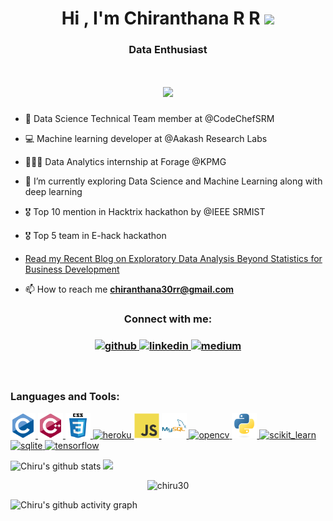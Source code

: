 <h1 align="center">Hi , I'm Chiranthana R R <img src="https://media.tenor.com/images/99956fb60812b668308dd99373102ed5/tenor.gif" width="150"></h1>
<h3 align="center">Data Enthusiast</h3>
<h1 align="center"> <img src="https://media0.giphy.com/media/FoVzfcqCDSb7zCynOp/200w.webp?cid=ecf05e47ywi6hmkedmk9ukd1hjnplttdw3d7rb63jqfladk0&rid=200w.webp&ct=g.gif"></h1>

- 🔭 Data Science Technical Team member at @CodeChefSRM
- 💻 Machine learning developer at @Aakash Research Labs
- 👩🏻‍💻 Data Analytics internship at Forage @KPMG
- 🌱 I’m currently exploring Data Science and Machine Learning along with deep learning
- 🎖 Top 10 mention in Hacktrix hackathon by @IEEE SRMIST
- 🎖 Top 5 team in E-hack hackathon
- <a href="https://chiranthana30rr.medium.com/exploratory-data-analysis-beyond-statistics-for-business-development-c27916152310"> Read my Recent Blog on Exploratory Data Analysis Beyond Statistics for Business Development </i> </a>

- 📫 How to reach me **chiranthana30rr@gmail.com**
<h3 align="center">Connect with me:</h3>

<h3 align="center"> <a href="https://github.com/chiru30" target="_blank">
<img src=https://img.shields.io/badge/github-%2324292e.svg?&style=for-the-badge&logo=github&logoColor=white alt=github style="margin-bottom: 5px;" />
</a>
 <a href="https://www.linkedin.com/in/chiranthana-r-r-232385200" target="_blank">
<img src=https://img.shields.io/badge/linkedin-%231E77B5.svg?&style=for-the-badge&logo=linkedin&logoColor=white alt=linkedin style="margin-bottom: 5px;" />
</a>

<a href="https://medium.com/@chiranthana30rr" target="_blank">
<img src=https://img.shields.io/badge/medium-%23292929.svg?&style=for-the-badge&logo=medium&logoColor=white alt=medium style="margin-bottom: 5px;" />
</a></h3>


<br/>


<h3 align="left">Languages and Tools:</h3>
<p align="left"> <a href="https://www.cprogramming.com/" target="_blank"> <img src="https://raw.githubusercontent.com/devicons/devicon/master/icons/c/c-original.svg" alt="c" width="40" height="40"/> </a> <a href="https://www.w3schools.com/cpp/" target="_blank"> <img src="https://raw.githubusercontent.com/devicons/devicon/master/icons/cplusplus/cplusplus-original.svg" alt="cplusplus" width="40" height="40"/> </a> <a href="https://www.w3schools.com/css/" target="_blank"> <img src="https://raw.githubusercontent.com/devicons/devicon/master/icons/css3/css3-original-wordmark.svg" alt="css3" width="40" height="40"/> </a> <a href="https://heroku.com" target="_blank"> <img src="https://www.vectorlogo.zone/logos/heroku/heroku-icon.svg" alt="heroku" width="40" height="40"/> </a> <a href="https://developer.mozilla.org/en-US/docs/Web/JavaScript" target="_blank"> <img src="https://raw.githubusercontent.com/devicons/devicon/master/icons/javascript/javascript-original.svg" alt="javascript" width="40" height="40"/> </a> <a href="https://www.mysql.com/" target="_blank"> <img src="https://raw.githubusercontent.com/devicons/devicon/master/icons/mysql/mysql-original-wordmark.svg" alt="mysql" width="40" height="40"/> </a> <a href="https://opencv.org/" target="_blank"> <img src="https://www.vectorlogo.zone/logos/opencv/opencv-icon.svg" alt="opencv" width="40" height="40"/> </a> <a href="https://www.python.org" target="_blank"> <img src="https://raw.githubusercontent.com/devicons/devicon/master/icons/python/python-original.svg" alt="python" width="40" height="40"/> </a> <a href="https://scikit-learn.org/" target="_blank"> <img src="https://upload.wikimedia.org/wikipedia/commons/0/05/Scikit_learn_logo_small.svg" alt="scikit_learn" width="40" height="40"/> </a> <a href="https://www.sqlite.org/" target="_blank"> <img src="https://www.vectorlogo.zone/logos/sqlite/sqlite-icon.svg" alt="sqlite" width="40" height="40"/> </a> <a href="https://www.tensorflow.org" target="_blank"> <img src="https://www.vectorlogo.zone/logos/tensorflow/tensorflow-icon.svg" alt="tensorflow" width="40" height="40"/> </a> </p>

![Chiru's github stats](https://github-readme-stats.vercel.app/api?username=chiru30&show_icons=true&theme=dark&count_private=true)
<img src='https://github-readme-stats.vercel.app/api/top-langs/?username=chiru30&theme=dark&hide_langs_below=4&layout=compact'/>  
<p align="center"> 
<img width="450"  src="https://github-readme-streak-stats.herokuapp.com/?user=chiru30&theme=dark" alt="chiru30" />
</p>

![Chiru's github activity graph](https://activity-graph.herokuapp.com/graph?username=chiru30&theme=github)
